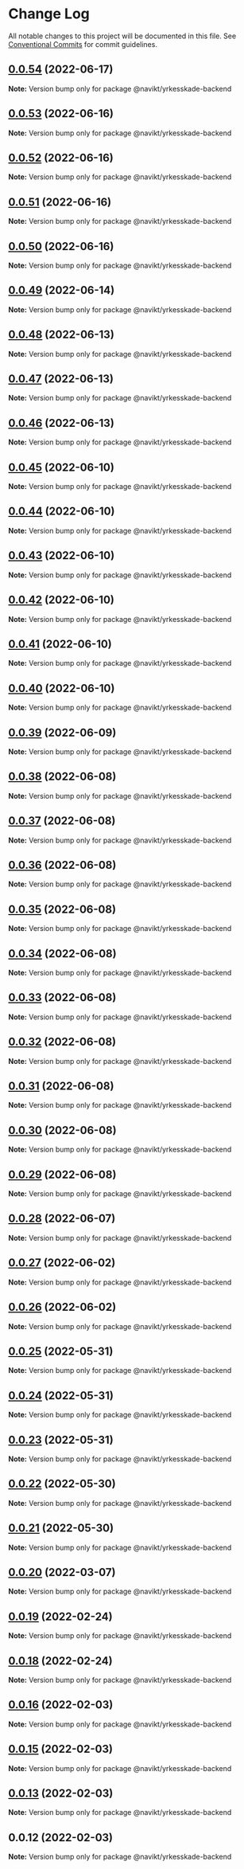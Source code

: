 # Change Log

All notable changes to this project will be documented in this file.
See [Conventional Commits](https://conventionalcommits.org) for commit guidelines.

## [0.0.54](https://github.com/navikt/yrkesskade-frontend-felles/compare/@navikt/yrkesskade-backend@0.0.53...@navikt/yrkesskade-backend@0.0.54) (2022-06-17)

**Note:** Version bump only for package @navikt/yrkesskade-backend





## [0.0.53](https://github.com/navikt/yrkesskade-frontend-felles/compare/@navikt/yrkesskade-backend@0.0.52...@navikt/yrkesskade-backend@0.0.53) (2022-06-16)

**Note:** Version bump only for package @navikt/yrkesskade-backend





## [0.0.52](https://github.com/navikt/yrkesskade-frontend-felles/compare/@navikt/yrkesskade-backend@0.0.51...@navikt/yrkesskade-backend@0.0.52) (2022-06-16)

**Note:** Version bump only for package @navikt/yrkesskade-backend





## [0.0.51](https://github.com/navikt/yrkesskade-frontend-felles/compare/@navikt/yrkesskade-backend@0.0.50...@navikt/yrkesskade-backend@0.0.51) (2022-06-16)

**Note:** Version bump only for package @navikt/yrkesskade-backend





## [0.0.50](https://github.com/navikt/yrkesskade-frontend-felles/compare/@navikt/yrkesskade-backend@0.0.49...@navikt/yrkesskade-backend@0.0.50) (2022-06-16)

**Note:** Version bump only for package @navikt/yrkesskade-backend





## [0.0.49](https://github.com/navikt/yrkesskade-frontend-felles/compare/@navikt/yrkesskade-backend@0.0.48...@navikt/yrkesskade-backend@0.0.49) (2022-06-14)

**Note:** Version bump only for package @navikt/yrkesskade-backend





## [0.0.48](https://github.com/navikt/yrkesskade-frontend-felles/compare/@navikt/yrkesskade-backend@0.0.47...@navikt/yrkesskade-backend@0.0.48) (2022-06-13)

**Note:** Version bump only for package @navikt/yrkesskade-backend





## [0.0.47](https://github.com/navikt/yrkesskade-frontend-felles/compare/@navikt/yrkesskade-backend@0.0.46...@navikt/yrkesskade-backend@0.0.47) (2022-06-13)

**Note:** Version bump only for package @navikt/yrkesskade-backend





## [0.0.46](https://github.com/navikt/yrkesskade-frontend-felles/compare/@navikt/yrkesskade-backend@0.0.45...@navikt/yrkesskade-backend@0.0.46) (2022-06-13)

**Note:** Version bump only for package @navikt/yrkesskade-backend





## [0.0.45](https://github.com/navikt/yrkesskade-frontend-felles/compare/@navikt/yrkesskade-backend@0.0.44...@navikt/yrkesskade-backend@0.0.45) (2022-06-10)

**Note:** Version bump only for package @navikt/yrkesskade-backend





## [0.0.44](https://github.com/navikt/yrkesskade-frontend-felles/compare/@navikt/yrkesskade-backend@0.0.43...@navikt/yrkesskade-backend@0.0.44) (2022-06-10)

**Note:** Version bump only for package @navikt/yrkesskade-backend





## [0.0.43](https://github.com/navikt/yrkesskade-frontend-felles/compare/@navikt/yrkesskade-backend@0.0.42...@navikt/yrkesskade-backend@0.0.43) (2022-06-10)

**Note:** Version bump only for package @navikt/yrkesskade-backend





## [0.0.42](https://github.com/navikt/yrkesskade-frontend-felles/compare/@navikt/yrkesskade-backend@0.0.41...@navikt/yrkesskade-backend@0.0.42) (2022-06-10)

**Note:** Version bump only for package @navikt/yrkesskade-backend





## [0.0.41](https://github.com/navikt/yrkesskade-frontend-felles/compare/@navikt/yrkesskade-backend@0.0.40...@navikt/yrkesskade-backend@0.0.41) (2022-06-10)

**Note:** Version bump only for package @navikt/yrkesskade-backend





## [0.0.40](https://github.com/navikt/yrkesskade-frontend-felles/compare/@navikt/yrkesskade-backend@0.0.39...@navikt/yrkesskade-backend@0.0.40) (2022-06-10)

**Note:** Version bump only for package @navikt/yrkesskade-backend





## [0.0.39](https://github.com/navikt/yrkesskade-frontend-felles/compare/@navikt/yrkesskade-backend@0.0.38...@navikt/yrkesskade-backend@0.0.39) (2022-06-09)

**Note:** Version bump only for package @navikt/yrkesskade-backend





## [0.0.38](https://github.com/navikt/yrkesskade-frontend-felles/compare/@navikt/yrkesskade-backend@0.0.37...@navikt/yrkesskade-backend@0.0.38) (2022-06-08)

**Note:** Version bump only for package @navikt/yrkesskade-backend





## [0.0.37](https://github.com/navikt/yrkesskade-frontend-felles/compare/@navikt/yrkesskade-backend@0.0.36...@navikt/yrkesskade-backend@0.0.37) (2022-06-08)

**Note:** Version bump only for package @navikt/yrkesskade-backend





## [0.0.36](https://github.com/navikt/yrkesskade-frontend-felles/compare/@navikt/yrkesskade-backend@0.0.35...@navikt/yrkesskade-backend@0.0.36) (2022-06-08)

**Note:** Version bump only for package @navikt/yrkesskade-backend





## [0.0.35](https://github.com/navikt/yrkesskade-frontend-felles/compare/@navikt/yrkesskade-backend@0.0.34...@navikt/yrkesskade-backend@0.0.35) (2022-06-08)

**Note:** Version bump only for package @navikt/yrkesskade-backend





## [0.0.34](https://github.com/navikt/yrkesskade-frontend-felles/compare/@navikt/yrkesskade-backend@0.0.33...@navikt/yrkesskade-backend@0.0.34) (2022-06-08)

**Note:** Version bump only for package @navikt/yrkesskade-backend





## [0.0.33](https://github.com/navikt/yrkesskade-frontend-felles/compare/@navikt/yrkesskade-backend@0.0.32...@navikt/yrkesskade-backend@0.0.33) (2022-06-08)

**Note:** Version bump only for package @navikt/yrkesskade-backend





## [0.0.32](https://github.com/navikt/yrkesskade-frontend-felles/compare/@navikt/yrkesskade-backend@0.0.31...@navikt/yrkesskade-backend@0.0.32) (2022-06-08)

**Note:** Version bump only for package @navikt/yrkesskade-backend





## [0.0.31](https://github.com/navikt/yrkesskade-frontend-felles/compare/@navikt/yrkesskade-backend@0.0.30...@navikt/yrkesskade-backend@0.0.31) (2022-06-08)

**Note:** Version bump only for package @navikt/yrkesskade-backend





## [0.0.30](https://github.com/navikt/yrkesskade-frontend-felles/compare/@navikt/yrkesskade-backend@0.0.29...@navikt/yrkesskade-backend@0.0.30) (2022-06-08)

**Note:** Version bump only for package @navikt/yrkesskade-backend





## [0.0.29](https://github.com/navikt/yrkesskade-frontend-felles/compare/@navikt/yrkesskade-backend@0.0.28...@navikt/yrkesskade-backend@0.0.29) (2022-06-08)

**Note:** Version bump only for package @navikt/yrkesskade-backend





## [0.0.28](https://github.com/navikt/yrkesskade-frontend-felles/compare/@navikt/yrkesskade-backend@0.0.27...@navikt/yrkesskade-backend@0.0.28) (2022-06-07)

**Note:** Version bump only for package @navikt/yrkesskade-backend





## [0.0.27](https://github.com/navikt/yrkesskade-frontend-felles/compare/@navikt/yrkesskade-backend@0.0.26...@navikt/yrkesskade-backend@0.0.27) (2022-06-02)

**Note:** Version bump only for package @navikt/yrkesskade-backend





## [0.0.26](https://github.com/navikt/yrkesskade-frontend-felles/compare/@navikt/yrkesskade-backend@0.0.25...@navikt/yrkesskade-backend@0.0.26) (2022-06-02)

**Note:** Version bump only for package @navikt/yrkesskade-backend





## [0.0.25](https://github.com/navikt/yrkesskade-frontend-felles/compare/@navikt/yrkesskade-backend@0.0.24...@navikt/yrkesskade-backend@0.0.25) (2022-05-31)

**Note:** Version bump only for package @navikt/yrkesskade-backend





## [0.0.24](https://github.com/navikt/yrkesskade-frontend-felles/compare/@navikt/yrkesskade-backend@0.0.23...@navikt/yrkesskade-backend@0.0.24) (2022-05-31)

**Note:** Version bump only for package @navikt/yrkesskade-backend





## [0.0.23](https://github.com/navikt/yrkesskade-frontend-felles/compare/@navikt/yrkesskade-backend@0.0.22...@navikt/yrkesskade-backend@0.0.23) (2022-05-31)

**Note:** Version bump only for package @navikt/yrkesskade-backend





## [0.0.22](https://github.com/navikt/yrkesskade-frontend-felles/compare/@navikt/yrkesskade-backend@0.0.21...@navikt/yrkesskade-backend@0.0.22) (2022-05-30)

**Note:** Version bump only for package @navikt/yrkesskade-backend





## [0.0.21](https://github.com/navikt/yrkesskade-frontend-felles/compare/@navikt/yrkesskade-backend@0.0.20...@navikt/yrkesskade-backend@0.0.21) (2022-05-30)

**Note:** Version bump only for package @navikt/yrkesskade-backend





## [0.0.20](https://github.com/navikt/yrkesskade-frontend-felles/compare/@navikt/yrkesskade-backend@0.0.19...@navikt/yrkesskade-backend@0.0.20) (2022-03-07)

**Note:** Version bump only for package @navikt/yrkesskade-backend





## [0.0.19](https://github.com/navikt/yrkesskade-frontend-felles/compare/@navikt/yrkesskade-backend@0.0.18...@navikt/yrkesskade-backend@0.0.19) (2022-02-24)

**Note:** Version bump only for package @navikt/yrkesskade-backend





## [0.0.18](https://github.com/navikt/yrkesskade-frontend-felles/compare/@navikt/yrkesskade-backend@0.0.16...@navikt/yrkesskade-backend@0.0.18) (2022-02-24)

**Note:** Version bump only for package @navikt/yrkesskade-backend





## [0.0.16](https://github.com/navikt/yrkesskade-frontend-felles/compare/@navikt/yrkesskade-backend@0.0.15...@navikt/yrkesskade-backend@0.0.16) (2022-02-03)

**Note:** Version bump only for package @navikt/yrkesskade-backend





## [0.0.15](https://github.com/navikt/yrkesskade-frontend-felles/compare/@navikt/yrkesskade-backend@0.0.13...@navikt/yrkesskade-backend@0.0.15) (2022-02-03)

**Note:** Version bump only for package @navikt/yrkesskade-backend





## [0.0.13](https://github.com/navikt/yrkesskade-frontend-felles/compare/@navikt/yrkesskade-backend@0.0.12...@navikt/yrkesskade-backend@0.0.13) (2022-02-03)

**Note:** Version bump only for package @navikt/yrkesskade-backend





## 0.0.12 (2022-02-03)

**Note:** Version bump only for package @navikt/yrkesskade-backend
